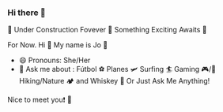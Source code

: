 ### Hi there 👋

🚧 Under Construction Fovever 🚧 Something Exciting Awaits 🤯

For Now. Hi 👋 My name is Jo 🐸
- 😄 Pronouns: She/Her
- 💬 Ask me about : Fútbol ⚽ Planes 🛩 Surfing 🏄 Gaming 🎮/🎲 Hiking/Nature 🏕️ and Whiskey 🍻 Or Just Ask Me Anything!  

Nice to meet you❗ 🤝


